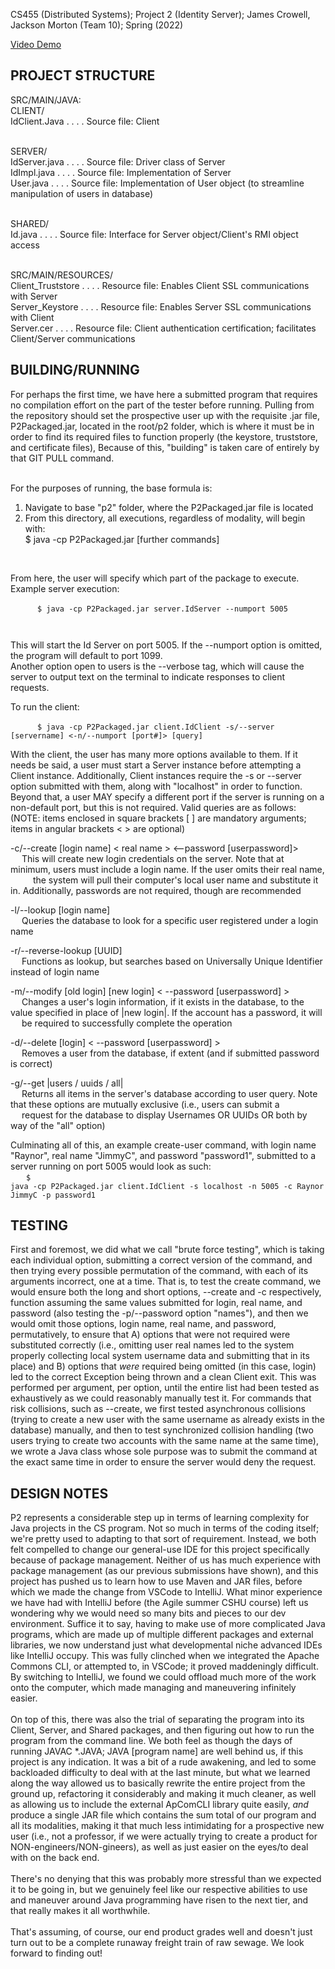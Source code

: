 CS455 (Distributed Systems); Project 2 (Identity Server); James Crowell, Jackson Morton (Team 10); Spring (2022)

[Video Demo](https://youtu.be/tHnv8tlA2TY)

## PROJECT STRUCTURE 
SRC/MAIN/JAVA: <br>
CLIENT/<br>
IdClient.Java . . . . Source file: Client <br> <br>

SERVER/<br>
IdServer.java . . . . Source file: Driver class of Server <br>
IdImpl.java . . . . Source file: Implementation of Server <br>
User.java . . . . Source file: Implementation of User object (to streamline manipulation of users in database) <br> <br>

SHARED/<br>
Id.java . . . . Source file: Interface for Server object/Client's RMI object access <br><br>

SRC/MAIN/RESOURCES/ <br>
Client_Truststore . . . . Resource file: Enables Client SSL communications with Server <br>
Server_Keystore . . . . Resource file: Enables Server SSL communications with Client <br>
Server.cer . . . . Resource file: Client authentication certification; facilitates Client/Server communications 



## BUILDING/RUNNING
For perhaps the first time, we have here a submitted program that requires no compilation effort on the part of the tester before running. 
Pulling from the repository should set the prospective user up with the requisite .jar file, P2Packaged.jar, located in the root/p2 folder, which is
where it must be in order to find its required files to function properly (the keystore, truststore, and certificate files), Because of this, "building" is 
taken care of entirely by that GIT PULL command. <br><br>

For the purposes of running, the base formula is: <br>
1) Navigate to base "p2" folder, where the P2Packaged.jar file is located
2) From this directory, all executions, regardless of modality, will begin with:<br>
  $ java -cp P2Packaged.jar [further commands]
<br>

From here, the user will specify which part of the package to execute. Example server execution: <br>

&emsp; &emsp; <code> $ java -cp P2Packaged.jar server.IdServer --numport 5005 <br> </code>

This will start the Id Server on port 5005. If the --numport option is omitted, the program will default to port 1099. <br>
Another option open to users is the --verbose tag, which will cause the server to output text on the terminal to indicate responses to client requests. <br>

To run the client: <br>

&emsp; &emsp; <code> $ java -cp P2Packaged.jar client.IdClient -s/--server [servername] <-n/--numport [port#]> [query] </code> <br>

With the client, the user has many more options available to them. If it needs be said, a user must start a Server instance before attempting a Client instance. 
Additionally, Client instances require the -s or --server option submitted with them, along with "localhost" in order to function. 
Beyond that, a user MAY specify a different port if the server is running on a non-default port, but this is not required. Valid queries are as follows: <br>
(NOTE: items enclosed in square brackets [ ] are mandatory arguments; items in angular brackets < > are optional) <br>

-c/--create  [login name] < real name > <--password [userpassword]> <br>
&emsp; This will create new login credentials on the server. Note that at minimum, users must include a login name.
 If the user omits their real name, &emsp; &emsp; the system will pull their computer's local user name and substitute it in. Additionally, passwords are not required, though are recommended <br>

-l/--lookup [login name] <br>
&emsp; Queries the database to look for a specific user registered under a login name <br>

-r/--reverse-lookup [UUID]  <br>
&emsp; Functions as lookup, but searches based on Universally Unique Identifier instead of login name<br>

-m/--modify [old login] [new login] < --password [userpassword] > <br>
&emsp; Changes a user's login information, if it exists in the database, to the value specified in place of |new login|. If the account has a password, it will
&emsp; be required to successfully complete the operation<br>

-d/--delete [login] < --password [userpassword] > <br>
&emsp; Removes a user from the database, if extent (and if submitted password is correct) <br>

-g/--get |users / uuids / all| <br>
&emsp; Returns all items in the server's database according to user query. Note that these options are mutually exclusive (i.e., users can submit a <br>
&emsp; request for the database to display Usernames OR UUIDs OR both by way of the "all" option)<br>

Culminating all of this, an example create-user command, with login name "Raynor", real name "JimmyC", and password "password1", submitted to a server running on port 5005 would look as such: <br>
&emsp; <code> $ java -cp P2Packaged.jar client.IdClient -s localhost -n 5005 -c Raynor JimmyC -p password1 </code> <br>




## TESTING
First and foremost, we did what we call "brute force testing", which is taking each individual option, submitting a correct version of the command, 
and then trying every possible permutation of the command, with each of its arguments incorrect, one at a time. That is, to test the create command, 
we would ensure both the long and short options, --create and -c respectively, function assuming the same values submitted for login,
real name, and password (also testing the -p/--password option "names"), and then we would omit those options, login name, real name, and password,
permutatively, to ensure that A) options that were not required were substituted correctly (i.e., omitting user real names led to the system
properly collecting local system username data and submitting that in its place) and B) options that _were_ required being omitted (in this case, 
login) led to the correct Exception being thrown and a clean Client exit. This was performed per argument, per option, until the entire list had been tested as 
exhaustively as we could reasonably manually test it. For commands that risk collisions, such as --create, we first tested asynchronous collisions
(trying to create a new user with the same username as already exists in the database) manually, and then to test synchronized collision handling (two
users trying to create two accounts with the same name at the same time), we wrote a Java class whose sole purpose was to submit the command at the 
exact same time in order to ensure the server would deny the request.


## DESIGN NOTES
P2 represents a considerable step up in terms of learning complexity for Java projects in the CS program. Not so much in terms of the coding itself;
 we're pretty used to adapting to that sort of requirement. Instead, we both felt compelled to change our general-use IDE for this project specifically 
because of package management. Neither of us has much experience with package management (as our previous submissions have shown), and this
project has pushed us to learn how to use Maven and JAR files, before which we made the change from VSCode to IntelliJ. What minor experience
we have had with IntelliJ before (the Agile summer CSHU course) left us wondering why we would need so many bits and pieces to our
dev environment. Suffice it to say, having to make use of more complicated Java programs, which are made up of multiple different packages and 
external libraries, we now understand just what developmental niche advanced IDEs like IntelliJ occupy. This was fully clinched when we integrated
the Apache Commons CLI, or attempted to, in VSCode; it proved maddeningly difficult. By switching to IntelliJ, we found we could offload 
much more of the work onto the computer, which made managing and maneuvering infinitely easier.<br><br>
On top of this, there was also the trial of separating the program into its Client, Server, and Shared packages, and then figuring out how to 
run the program from the command line. We both feel as though the days of running JAVAC *.JAVA; JAVA [program name] are well behind us, if this project
is any indication. It was a bit of a rude awakening, and led to some backloaded difficulty to deal with at the last minute, but what we learned
along the way allowed us to basically rewrite the entire project from the ground up, refactoring it considerably and making it much cleaner, as well 
as allowing us to include the external ApComCLI library quite easily, _and_ produce a single JAR file which contains the sum total of our program and
all its modalities, making it that much less intimidating for a prospective new user (i.e., not a professor, if we were actually trying to create a product for
NON-engineers/NON-gineers), as well as just easier on the eyes/to deal with on the back end. <br><br>
There's no denying that this was probably more stressful than we expected it to be going in, but we genuinely feel like our respective abilities to use
and maneuver around Java programming have risen to the next tier, and that really makes it all worthwhile. <br><br>
That's assuming, of course, our end product grades well and doesn't just turn out to be a complete runaway freight train of raw sewage. We look
forward to finding out!